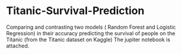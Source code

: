 # Titanic-Survival-Prediction
Comparing and contrasting two models ( Random Forest and Logistic Regression) in their accuracy predicting the survival of people on the Titanic (from the Titanic dataset on Kaggle)
The jupiter notebook is attached. 
